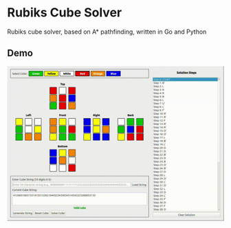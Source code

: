 # Rubiks Cube Solver
Rubiks cube solver, based on A* pathfinding, written in Go and Python

## Demo
![](rubiks.gif)
